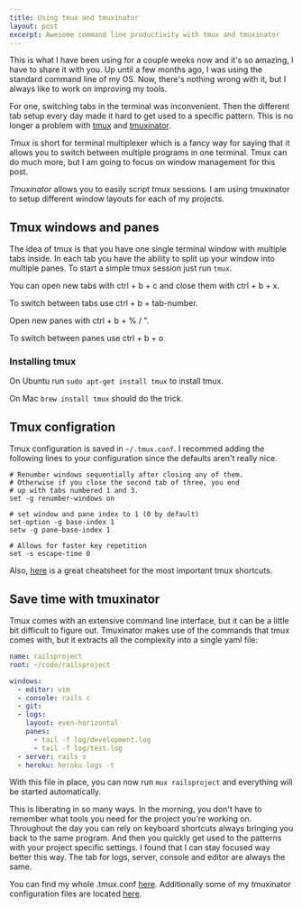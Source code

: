 ```yaml
---
title: Using tmux and tmuxinator
layout: post
excerpt: Awesome command line productivity with tmux and tmuxinator
---
```


This is what I have been using for a couple weeks now and it's so amazing, I have to share it with you.
Up until a few months ago, I was using the standard command line of my OS. Now, there's nothing wrong with it, but I always like to work on improving my tools.

For one, switching tabs in the terminal was inconvenient. Then the different tab setup every day made it hard to get used to a specific pattern.
This is no longer a problem with [tmux](http://en.wikipedia.org/wiki/Tmux) and [tmuxinator](https://github.com/tmuxinator/tmuxinator).

*Tmux* is short for terminal multiplexer which is a fancy way for saying that it allows you to switch between multiple programs in one terminal. Tmux can do much more, but I am going to focus on window management for this post.

*Tmuxinator* allows you to easily script tmux sessions. I am using tmuxinator to setup different window layouts for each of my projects.



## Tmux windows and panes

The idea of tmux is that you have one single terminal window with multiple tabs inside. In each tab you have the ability to split up your window into multiple panes.
To start a simple tmux session just run `tmux`.

You can open new tabs with <span class="key">ctrl</span> + <span class="key">b</span> + <span class="key">c</span> and close them with <span class="key">ctrl</span> + <span class="key">b</span> + <span class="key">x</span>.

To switch between tabs use <span class="key">ctrl</span> +  <span class="key">b</span> + <span class="key">tab-number</span>.

Open new panes with <span class="key">ctrl</span> +  <span class="key">b</span> + <span class="key">%</span> / <span class="key">"</span>.

To switch between panes use <span class="key">ctrl</span> + <span class="key">b</span> + <span class="key">o</span>

### Installing tmux

On Ubuntu run `sudo apt-get install tmux` to install tmux.

On Mac `brew install tmux` should do the trick.

## Tmux configration
Tmux configuration is saved in `~/.tmux.conf`. I recommed adding the following lines to your configuration since the defaults aren't really nice.

    # Renumber windows sequentially after closing any of them.
    # Otherwise if you close the second tab of three, you end
    # up with tabs numbered 1 and 3.
    set -g renumber-windows on

    # set window and pane index to 1 (0 by default)
    set-option -g base-index 1
    setw -g pane-base-index 1

    # Allows for faster key repetition
    set -s escape-time 0

Also, [here](https://gist.github.com/MohamedAlaa/2961058) is a great cheatsheet for the most important tmux shortcuts.

## Save time with tmuxinator
Tmux comes with an extensive command line interface, but it can be a little bit difficult to figure out. Tmuxinator makes use of the commands that tmux comes with, but it extracts all the complexity into a single yaml file:

```yml
name: railsproject
root: ~/code/railsproject

windows:
  - editor: vim
  - console: rails c
  - git:
  - logs:
    layout: even-horizontal
    panes:
      - tail -f log/development.log
      - tail -f log/test.log
  - server: rails s
  - heroku: heroku logs -t
```
With this file in place, you can now run `mux railsproject` and everything will be started automatically.

This is liberating in so many ways. In the morning, you don't have to remember what tools you need for the project you're working on. Throughout the day you can rely on keyboard shortcuts always bringing you back to the same program.
And then you quickly get used to the patterns with your project specific settings. I found that I can stay focused way better this way. The tab for logs, server, console and editor are always the same.

You can find my whole .tmux.conf [here](https://github.com/phansch/dotfiles/blob/master/tmux.conf). Additionally some of my tmuxinator configuration files are located [here](https://github.com/phansch/dotfiles/tree/master/tmuxinator).
